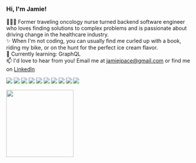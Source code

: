 ### Hi, I'm Jamie!

👩🏻‍💻&nbsp;Former traveling oncology nurse turned backend software engineer who loves finding solutions to complex problems and is passionate about driving change in the healthcare industry.  <br>
✨&nbsp;When I'm not coding, you can usually find me curled up with a book, riding my bike, or on the hunt for the perfect ice cream flavor. <br>
🔮&nbsp;Currently learning: GraphQL <br>
📫&nbsp;I'd love to hear from you! Email me at jamiejpace@gmail.com or find me on [LinkedIn](https://www.linkedin.com/in/jamiejpace/)<br>
<p>
<img src="https://img.shields.io/badge/ruby%20-D14836.svg?&style=for-the-badge&logo=ruby&logoColor=white" />
<img src="https://img.shields.io/badge/Ruby%20on%20Rails-D14836.svg?&style=for-the-badge&logo=rubyonrails&logoColor=white" />
<img src="https://img.shields.io/badge/SQL%20-7119C2.svg?style=for-the-badge&logo=SQL&logoColor=white" />
<img src="https://img.shields.io/badge/ActiveRecord%20-201E84.svg?&style=for-the-badge&logo=ActiveRecord&logoColor=white" />
<img src="https://img.shields.io/badge/OOP%20-201E84.svg?&style=for-the-badge&logo=OOP&logoColor=white" />
<img src="https://img.shields.io/badge/TDD%20-2A42D0.svg?&style=for-the-badge&logo=TDD&logoColor=white" />
<img src="https://img.shields.io/badge/MVC%20-25D366.svg?&style=for-the-badge&logo=MVC&logoColor=white" />
<img src="https://img.shields.io/badge/REST%20-7119C2.svg?&style=for-the-badge&logo=REST&logoColor=white" />
<img src="https://img.shields.io/badge/GraphQL-25D366?style=for-the-badge&logoColor=white" />
<img src="https://img.shields.io/badge/rspec%20-2A42D0.svg?&style=for-the-badge&logo=rspec&logoColor=white" />
</p>


<img height="180em" src="https://github-readme-stats.vercel.app/api?username=jamiejpace&show_icons=true&theme=outrun&hide_border=true&&count_private=true&include_all_commits=true" />



<!---
jamiejpace/jamiejpace is a ✨ special ✨ repository because its `README.md` (this file) appears on your GitHub profile.
You can click the Preview link to take a look at your changes.
--->
